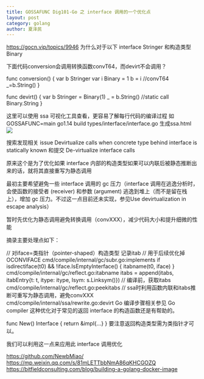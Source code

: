 ```yaml
---
title: GOSSAFUNC Dig101-Go 之 interface 调用的一个优化点
layout: post
category: golang
author: 夏泽民
---
```

https://gocn.vip/topics/9946
为什么对于以下 interface Stringer 和构造类型 Binary

下面代码conversion会调用转换函数convT64，而devirt不会调用？

func conversion() {
  var b Stringer
  var i Binary = 1
  b = i //convT64
  _=b.String()
}

func devirt() {
  var b Stringer = Binary(1)
  _ = b.String() //static call Binary.String
}
<!-- more -->
这里可以使用 ssa 可视化工具查看，更容易了解每行代码的编译过程 如 GOSSAFUNC=main go1.14 build types/interface/interface.go 生成ssa.html
<img src="{{site.url}}{{site.baseurl}}/img/ssa_html.png"/>

搜索发现相关 issue Devirtualize calls when concrete type behind interface is statically known 和提交 De-virtualize interface calls

原来这个是为了优化如果 interface 内部的构造类型如果可以内联后被静态推断出来的话，就将其直接重写为静态调用

最初主要希望避免一些 interface 调用的 gc 压力（interface 调用在逃逸分析时，会使函数的接受者 (receiver) 和参数 (argument) 逃逸到堆上（而不是留在栈上），增加 gc 压力。不过这一点目前还未实现，参见Use devirtualization in escape analysis）

暂时先优化为静态调用避免转换调用（convXXX），减少代码大小和提升细微的性能

摘录主要处理点如下：

// 对iface=类指针（pointer-shaped）构造类型 记录itab
// 用于后续优化掉 OCONVIFACE
cmd/compile/internal/gc/subr.go:implements
  if isdirectiface(t0) && !iface.IsEmptyInterface() {
    itabname(t0, iface)
  }
cmd/compile/internal/gc/reflect.go:itabname
  itabs = append(itabs, itabEntry{t: t, itype: itype, lsym: s.Linksym()})
// 编译前，获取itabs
cmd/compile/internal/gc/reflect.go:peekitabs
// ssa时利用函数内联和itabs推断可重写为静态调用，避免convXXX
cmd/compile/internal/ssa/rewrite.go:devirt
Go 编译步骤相关参见 Go compiler
这种优化对于常见的返回 interface 的构造函数还是有帮助的。

func New() Interface { return &impl{...} }
要注意返回构造类型需为类指针才可以。

我们可以利用这一点来应用此 interface 调用优化

https://github.com/NewbMiao/
https://mp.weixin.qq.com/s/81mLETTbbNmA86qKHCGOZQ
https://bitfieldconsulting.com/blog/building-a-golang-docker-image
